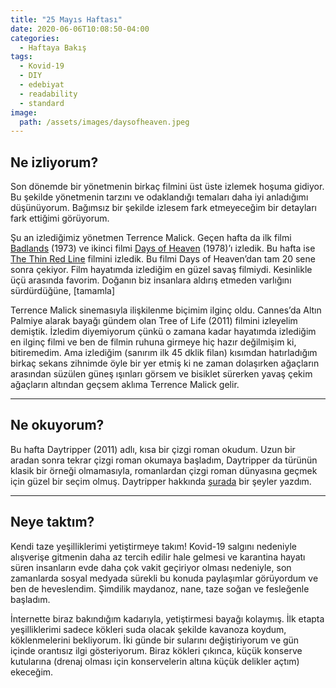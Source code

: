 ```yaml
---
title: "25 Mayıs Haftası"
date: 2020-06-06T10:08:50-04:00
categories:
  - Haftaya Bakış
tags:
  - Kovid-19
  - DIY
  - edebiyat
  - readability
  - standard
image: 
  path: /assets/images/daysofheaven.jpeg
---
```


## Ne izliyorum?
Son dönemde bir yönetmenin birkaç filmini üst üste izlemek hoşuma gidiyor. Bu şekilde yönetmenin tarzını ve odaklandığı temaları daha iyi anladığımı düşünüyorum. Bağımsız bir şekilde izlesem fark etmeyeceğim bir detayları fark ettiğimi görüyorum.

Şu an izlediğimiz yönetmen Terrence Malick. Geçen hafta da ilk filmi [Badlands](https://boxd.it/25Fm) (1973) ve ikinci filmi [Days of Heaven](https://boxd.it/1JRg) (1978)’ı izledik. Bu hafta ise [The Thin Red Line](https://boxd.it/1ZTM) filmini izledik. Bu filmi Days of Heaven’dan tam 20 sene sonra çekiyor. Film hayatımda izlediğim en güzel savaş filmiydi. Kesinlikle üçü arasında favorim. Doğanın biz insanlara aldırış etmeden varlığını sürdürdüğüne, [tamamla] 

Terrence Malick sinemasıyla ilişkilenme biçimim ilginç oldu. Cannes’da Altın Palmiye alarak bayağı gündem olan Tree of Life (2011) filmini izleyelim demiştik. İzledim diyemiyorum çünkü o zamana kadar hayatımda izlediğim en ilginç filmi ve ben de filmin ruhuna girmeye hiç hazır değilmişim ki, bitiremedim. Ama izlediğim (sanırım ilk 45 dklik filan) kısımdan hatırladığım birkaç sekans zihnimde öyle bir yer etmiş ki ne zaman dolaşırken ağaçların arasından süzülen güneş ışınları görsem ve bisiklet sürerken yavaş çekim ağaçların altından geçsem aklıma Terrence Malick gelir.

- - - -
## Ne okuyorum?
Bu hafta Daytripper (2011) adlı, kısa bir çizgi roman okudum. Uzun bir aradan sonra tekrar çizgi roman okumaya başladım, Daytripper da türünün klasik bir örneği olmamasıyla, romanlardan çizgi roman dünyasına geçmek için güzel bir seçim olmuş. Daytripper hakkında [şurada](https://ciddibir.github.io/try-blog/blog/daytripper/) bir şeyler yazdım.

- - - -
## Neye taktım?
Kendi taze yeşilliklerimi yetiştirmeye takım!  Kovid-19 salgını nedeniyle alışverişe gitmenin daha az tercih edilir hale gelmesi ve karantina hayatı süren insanların evde daha çok vakit geçiriyor olması nedeniyle, son zamanlarda sosyal medyada sürekli bu konuda paylaşımlar görüyordum ve ben de heveslendim. Şimdilik maydanoz, nane, taze soğan ve fesleğenle başladım.

İnternette biraz bakındığım kadarıyla, yetiştirmesi bayağı kolaymış. İlk etapta yeşilliklerimi sadece kökleri suda olacak şekilde kavanoza koydum, köklenmelerini bekliyorum. İki günde bir sularını değiştiriyorum ve gün içinde orantısız ilgi gösteriyorum. Biraz kökleri çıkınca, küçük konserve kutularına (drenaj olması için konservelerin altına küçük delikler açtım) ekeceğim. 




